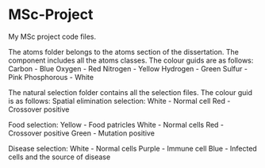 # MSc-Project
 My MSc project code files.

The atoms folder belongs to the atoms section of the dissertation. The component includes all the atoms classes.
The colour guids are as follows:
Carbon - Blue
Oxygen - Red
Nitrogen - Yellow
Hydrogen - Green
Sulfur - Pink
Phosphorous - White

The natural selection folder contains all the selection files. The colour guid is as follows:
Spatial elimination selection:
White - Normal cell
Red - Crossover positive

Food selection:
Yellow - Food patricles
White - Normal cells
Red - Crossover positive
Green - Mutation positive

Disease selection:
White - Normal cells
Purple - Immune cell
Blue - Infected cells and the source of disease